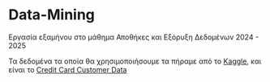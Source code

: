 # Data-Mining
Εργασία εξαμήνου στο μάθημα Αποθήκες και Εξόρυξη Δεδομένων 2024 - 2025

Τα δεδομένα τα οποία θα χρησιμοποιήσουμε τα πήραμε από το [Kaggle](https://www.kaggle.com/), και είναι το [Credit Card Customer Data](https://www.kaggle.com/datasets/aryashah2k/credit-card-customer-data)
